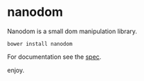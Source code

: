 # nanodom

<!--[![Build Status](https://secure.travis-ci.org/asbjorn/nanodom.png?branch=master)](http://travis-ci.org/asbjorn/nanodom)
-->
Nanodom is a small dom manipulation library.   

	bower install nanodom

For documentation see the [spec](https://github.com/asbjornenge/nanodom/blob/master/assets/test/spec.js).  

enjoy.
